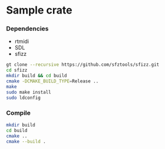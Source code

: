 # Sample crate

### Dependencies
  - rtmidi
  - SDL
  - sfizz

```sh
gt clone --recursive https://github.com/sfztools/sfizz.git
cd sfizz
mkdir build && cd build
cmake -DCMAKE_BUILD_TYPE=Release ..
make
sudo make install
sudo ldconfig
```

### Compile

```sh
mkdir build
cd build 
cmake ..
cmake --build .
```
